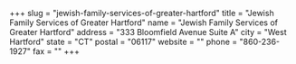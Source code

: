 +++
slug = "jewish-family-services-of-greater-hartford"
title = "Jewish Family Services of Greater Hartford"
name = "Jewish Family Services of Greater Hartford"
address = "333 Bloomfield Avenue Suite A"
city = "West Hartford"
state = "CT"
postal = "06117"
website = ""
phone = "860-236-1927"
fax = ""
+++
